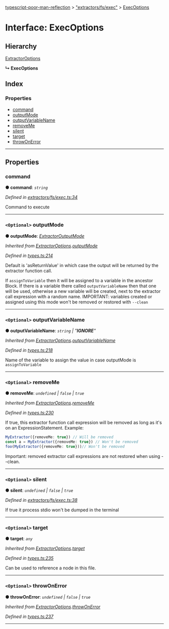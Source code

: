 [typescript-poor-man-reflection](../README.md) > ["extractors/fs/exec"](../modules/_extractors_fs_exec_.md) > [ExecOptions](../interfaces/_extractors_fs_exec_.execoptions.md)

# Interface: ExecOptions

## Hierarchy

 [ExtractorOptions](_types_.extractoroptions.md)

**↳ ExecOptions**

## Index

### Properties

* [command](_extractors_fs_exec_.execoptions.md#command)
* [outputMode](_extractors_fs_exec_.execoptions.md#outputmode)
* [outputVariableName](_extractors_fs_exec_.execoptions.md#outputvariablename)
* [removeMe](_extractors_fs_exec_.execoptions.md#removeme)
* [silent](_extractors_fs_exec_.execoptions.md#silent)
* [target](_extractors_fs_exec_.execoptions.md#target)
* [throwOnError](_extractors_fs_exec_.execoptions.md#throwonerror)

---

## Properties

<a id="command"></a>

###  command

**● command**: *`string`*

*Defined in [extractors/fs/exec.ts:34](https://github.com/cancerberoSgx/typescript-poor-man-reflection/blob/34423be/src/extractors/fs/exec.ts#L34)*

Command to execute

___
<a id="outputmode"></a>

### `<Optional>` outputMode

**● outputMode**: *[ExtractorOutputMode](../modules/_types_.md#extractoroutputmode)*

*Inherited from [ExtractorOptions](_types_.extractoroptions.md).[outputMode](_types_.extractoroptions.md#outputmode)*

*Defined in [types.ts:214](https://github.com/cancerberoSgx/typescript-poor-man-reflection/blob/34423be/src/types.ts#L214)*

Default is 'asReturnValue' in which case the output will be returned by the extractor function call.

If `assignToVariable` then it will be assigned to a variable in the ancestor Block. If there is a variable there called `outputVariableName` then that one will be used, otherwise a new variable will be created, next to the extractor call expression with a random name. IMPORTANT: variables created or assigned using this mode won't be removed or restored with `--clean`

___
<a id="outputvariablename"></a>

### `<Optional>` outputVariableName

**● outputVariableName**: *`string` \| "__IGNORE__"*

*Inherited from [ExtractorOptions](_types_.extractoroptions.md).[outputVariableName](_types_.extractoroptions.md#outputvariablename)*

*Defined in [types.ts:218](https://github.com/cancerberoSgx/typescript-poor-man-reflection/blob/34423be/src/types.ts#L218)*

Name of the variable to assign the value in case outputMode is `assignToVariable`

___
<a id="removeme"></a>

### `<Optional>` removeMe

**● removeMe**: *`undefined` \| `false` \| `true`*

*Inherited from [ExtractorOptions](_types_.extractoroptions.md).[removeMe](_types_.extractoroptions.md#removeme)*

*Defined in [types.ts:230](https://github.com/cancerberoSgx/typescript-poor-man-reflection/blob/34423be/src/types.ts#L230)*

If true, this extractor function call expression will be removed as long as it's on an ExpressionStatement. Example:

```ts
MyExtractor({removeMe: true}) // Will be removed
const a = MyExtractor({removeMe: true}) // Won't be removed
foo(MyExtractor({removeMe: true}))// Won't be removed
```

Important: removed extractor call expressions are not restored when using --clean.

___
<a id="silent"></a>

### `<Optional>` silent

**● silent**: *`undefined` \| `false` \| `true`*

*Defined in [extractors/fs/exec.ts:38](https://github.com/cancerberoSgx/typescript-poor-man-reflection/blob/34423be/src/extractors/fs/exec.ts#L38)*

If true it process stdio won't be dumped in the terminal

___
<a id="target"></a>

### `<Optional>` target

**● target**: *`any`*

*Inherited from [ExtractorOptions](_types_.extractoroptions.md).[target](_types_.extractoroptions.md#target)*

*Defined in [types.ts:235](https://github.com/cancerberoSgx/typescript-poor-man-reflection/blob/34423be/src/types.ts#L235)*

Can be used to reference a node in this file.

___
<a id="throwonerror"></a>

### `<Optional>` throwOnError

**● throwOnError**: *`undefined` \| `false` \| `true`*

*Inherited from [ExtractorOptions](_types_.extractoroptions.md).[throwOnError](_types_.extractoroptions.md#throwonerror)*

*Defined in [types.ts:237](https://github.com/cancerberoSgx/typescript-poor-man-reflection/blob/34423be/src/types.ts#L237)*

___

